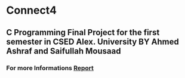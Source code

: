 # Connect4
## C Programming Final Project for the first semester in CSED Alex. University BY Ahmed Ashraf and Saifullah Mousaad
### For more Informations [Report](https://github.com/Saifullah-1/Connect4/blob/C4/Connect%204.pdf)
